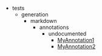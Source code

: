 - tests
    - generation
        - markdown
            - annotations
                - undocumented
                    - [MyAnnotation1](tests/generation/markdown/annotations/undocumented/MyAnnotation1.md)
                    - [MyAnnotation2](tests/generation/markdown/annotations/undocumented/MyAnnotation2.md)
